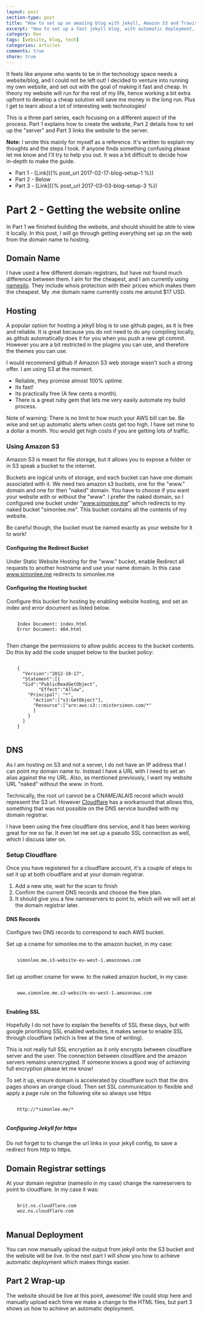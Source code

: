 ```yaml
---
layout: post
section-type: post
title: "How to set up an amazing blog with jekyll, Amazon S3 and Travis-CI (Part 2)"
excerpt: "How to set up a fast jekyll blog, with automatic deployment, on a budget"
category: Dev
tags: [website, blog, tech]
categories: articles
comments: true
share: true
---
```


It feels like anyone who wants to be in the technology space needs a website/blog, and I could not be left out! I decided to venture into running my own website, and set out with the goal of making it fast and cheap. In theory my website will run for the rest of my life, hence working a bit extra upfront to develop a cheap solution will save me money in the long run. Plus I get to learn about a lot of interesting web technologies!

This is a three part series, each focusing on a different aspect of the process. Part 1 explains how to create the website, Part 2 details how to set up the "server" and Part 3 links the website to the server. 

**Note:** I wrote this mainly for myself as a reference. It's written to explain my thoughts and the steps I took. If anyone finds something confusing please let me know and I'll try to help you out. It was a bit difficult to decide how in-depth to make the guide.

* Part 1 - [Link]({% post_url 2017-02-17-blog-setup-1 %})
* Part 2 - Below 
* Part 3 - [Link]({% post_url 2017-03-03-blog-setup-3 %})

# Part 2 - Getting the website online

In Part 1 we finished building the website, and should should be able to view it locally. In this post, I will go through getting everything set up on the web from the domain name to hosting.

## Domain Name
I have used a few different domain registrars, but have not found much difference between them. I aim for the cheapest, and I am currently using [namesilo](https://www.namesilo.com). They include whois protection with their prices which makes them the cheapest. My .me domain name currently costs me around $17 USD.

## Hosting
A popular option for hosting a jekyll blog is to use github pages, as it is free and reliable. It is great because you do not need to do any compiling locally, as github automatically does it for you when you push a new git commit. However you are a bit restricted in the plugins you can use, and therefore the themes you can use. 

I would recommend github if Amazon S3 web storage wasn't such a strong offer. I am using S3 at the moment. 

* Reliable, they promise almost 100% uptime.
* Its fast!
* Its practically free (A few cents a month).
* There is a great ruby gem that lets me very easily automate my build process.

Note of warning: There is no limit to how much your AWS bill can be. Be wise and set up automatic alerts when costs get too high. I have set mine to a dollar a month. You would get high costs if you are getting lots of traffic. 

### Using Amazon S3
Amazon S3 is meant for file storage, but it allows you to expose a folder or in S3 speak a bucket to the internet.

Buckets are logical units of storage, and each bucket can have one domain associated with it. We need two amazon s3 buckets, one for the "www." domain and one for then "naked" domain. You have to choose if you want your website with or without the "www". I prefer the naked domain, so I configured one bucket under "www.simonlee.me" which redirects to my naked bucket "simonlee.me". This bucket contains all the contents of my website.

Be careful though, the bucket must be named exactly as your website for it to work!

#### Configuring the Redirect Bucket
Under Static Website Hosting for the "www." bucket, enable Redirect all requests to another hostname and use your name domain. In this case www.simonlee.me redirects to simonlee.me 

#### Configuring the Hosting bucket
Configure this bucket for hosting by enabling website hosting, and set an index and error document as listed below.

  <pre><code data-trim class="yaml">
    Index Document: index.html
    Error Document: 404.html
  </code></pre>

Then change the permissions to allow public access to the bucket contents. Do this by add the code snippet below to the bucket policy:

  <pre><code data-trim class="yaml">
    {
      "Version":"2012-10-17",
      "Statement":[{
      "Sid":"PublicReadGetObject",
            "Effect":"Allow",
        "Principal": "*",
          "Action":["s3:GetObject"],
          "Resource":["arn:aws:s3:::mistersimon.com/*"
          ]
        }
      ]
    }
  </code></pre>

## DNS 
As I am hosting on S3 and not a server, I do not have an IP address that I can point my domain name to. Instead I have a URL with I need to set an alias against the my URL. Also, as mentioned previously, I want my website URL "naked" without the www. in front. 

Technically, the root url cannot be a CNAME/ALAIS record which would represent the S3 url. However [Cloudflare](https://cloudflare.com) has a workaround that allows this, something that was not possible on the DNS service bundled with my domain registrar. 

I have been using the free cloudflare dns service, and it has been working great for me so far. It even let me set up a pseudo SSL connection as well, which I discuss later on.

### Setup Cloudflare
Once you have registered for a cloudflare account, it's a couple of steps to set it up at both cloudflare and at your domain registrar.

1. Add a new site, wait for the scan to finish
2. Confirm the current DNS records and choose the free plan.
3. It should give you a few nameservers to point to, which will we will set at the domain registrar later. 


#### DNS Records
Configure two DNS records to correspond to each AWS bucket.

Set up a cname for simonlee.me to the amazon bucket, in my case:

  <pre><code data-trim class="bash">
    simonlee.me.s3-website-eu-west-1.amazonaws.com
  </code></pre>

Set up another cname for www. to the naked amazon bucket, in my case:

  <pre><code data-trim class="bash">
    www.simonlee.me.s3-website-eu-west-1.amazonaws.com
  </code></pre>

#### Enabling SSL
Hopefully I do not have to explain the benefits of SSL these days, but with google prioritising SSL enabled websites, it makes sense to enable SSL through cloudflare (which is free at the time of writing).

This is not really full SSL encryption as it only encrypts between cloudflare server and the user. The connection between cloudflare and the amazon servers remains unencrypted. If someone knows a good way of achieving full encryption please let me know!

To set it up, ensure domain is accelerated by cloudflare such that the dns pages shows an orange cloud. Then set SSL communication to flexible and apply a page rule on the following site so always use https

  <pre><code data-trim class="bash">
    http://*simonlee.me/*
  </code></pre>

##### Configuring Jekyll for https
Do not forget to to change the url links in your jekyll config, to save a redirect from http to https.

## Domain Registrar settings

At your domain registrar (namesilo in my case) change the nameservers to point to cloudflare. In my case it was:

  <pre><code data-trim class="bash">
    brit.ns.cloudflare.com
    woz.ns.cloudflare.com
  </code></pre>

## Manual Deployment
You can now manually upload the output from jekyll onto the S3 bucket and the website will be live. In the next part I will show you how to achieve automatic deployment which makes things easier.

## Part 2 Wrap-up
The website should be live at this point, awesome! We could stop here and manually upload each time we make a change to the HTML files, but part 3 shows us how to achieve an automatic deployment.
